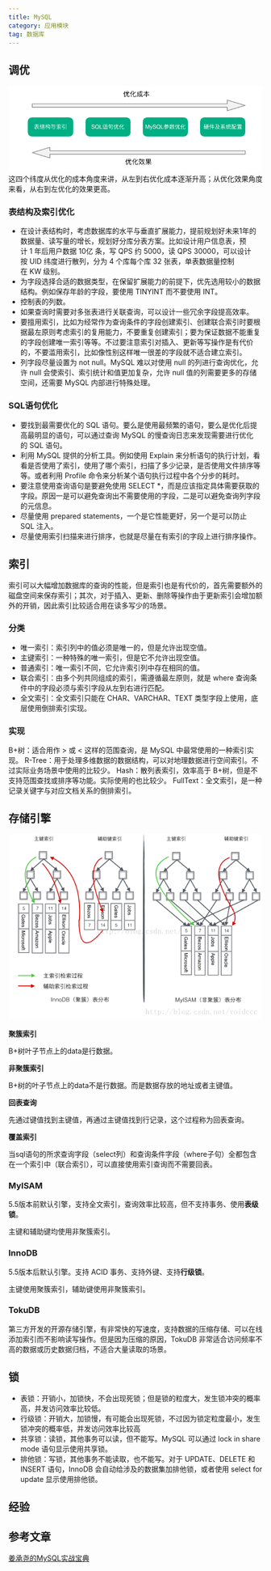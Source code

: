 ```yaml
---
title: MySQL
category: 应用模块
tag: 数据库
---
```


## 调优
![img](/img/posts/索引优化.png)
这四个纬度从优化的成本角度来讲，从左到右优化成本逐渐升高；从优化效果角度来看，从右到左优化的效果更高。

### 表结构及索引优化
* 在设计表结构时，考虑数据库的水平与垂直扩展能力，提前规划好未来1年的数据量、读写量的增长，规划好分库分表方案。比如设计用户信息表，预计 1 年后用户数据 10亿 条，写 QPS 约 5000，读 QPS 30000，可以设计按 UID 纬度进行散列，分为 4 个库每个库 32 张表，单表数据量控制在 KW 级别。
* 为字段选择合适的数据类型，在保留扩展能力的前提下，优先选用较小的数据结构。例如保存年龄的字段，要使用 TINYINT 而不要使用 INT。
* 控制表的列数。
* 如果查询时需要对多张表进行关联查询，可以设计一些冗余字段提高效率。
* 要擅用索引，比如为经常作为查询条件的字段创建索引、创建联合索引时要根据最左原则考虑索引的复用能力，不要重复创建索引；要为保证数据不能重复的字段创建唯一索引等等。不过要注意索引对插入、更新等写操作是有代价的，不要滥用索引，比如像性别这样唯一很差的字段就不适合建立索引。
* 列字段尽量设置为 not null。MySQL 难以对使用 null 的列进行查询优化，允许 null 会使索引、索引统计和值更加复杂，允许 null 值的列需要更多的存储空间，还需要 MySQL 内部进行特殊处理。

### SQL语句优化
* 要找到最需要优化的 SQL 语句。要么是使用最频繁的语句，要么是优化后提高最明显的语句，可以通过查询 MySQL 的慢查询日志来发现需要进行优化的 SQL 语句。
* 利用 MySQL 提供的分析工具。例如使用 Explain 来分析语句的执行计划，看看是否使用了索引，使用了哪个索引，扫描了多少记录，是否使用文件排序等等。或者利用 Profile 命令来分析某个语句执行过程中各个分步的耗时。
* 要注意使用查询语句是要避免使用 SELECT *，而是应该指定具体需要获取的字段。原因一是可以避免查询出不需要使用的字段，二是可以避免查询列字段的元信息。
* 尽量使用 prepared statements，一个是它性能更好，另一个是可以防止 SQL 注入。
* 尽量使用索引扫描来进行排序，也就是尽量在有索引的字段上进行排序操作。

## 索引
索引可以大幅增加数据库的查询的性能，但是索引也是有代价的，首先需要额外的磁盘空间来保存索引；其次，对于插入、更新、删除等操作由于更新索引会增加额外的开销，因此索引比较适合用在读多写少的场景。
### 分类

* 唯一索引：索引列中的值必须是唯一的，但是允许出现空值。
* 主键索引：一种特殊的唯一索引，但是它不允许出现空值。
* 普通索引：唯一索引不同，它允许索引列中存在相同的值。
* 联合索引：由多个列共同组成的索引，需遵循最左原则，就是 where 查询条件中的字段必须与索引字段从左到右进行匹配。
* 全文索引：全文索引只能在 CHAR、VARCHAR、TEXT 类型字段上使用，底层使用倒排索引实现。

### 实现
B+树：适合用作 > 或 < 这样的范围查询，是 MySQL 中最常使用的一种索引实现。
R-Tree：用于处理多维数据的数据结构，可以对地理数据进行空间索引。不过实际业务场景中使用的比较少。
Hash：散列表索引，效率高于 B+树，但是不支持范围查找或排序等功能。实际使用的也比较少。
FullText：全文索引，是一种记录关键字与对应文档关系的倒排索引。

## 存储引擎

![img](/img/posts/聚簇索引.png)

**聚簇索引**

B+树叶子节点上的data是行数据。

**非聚簇索引**

B+树的叶子节点上的data不是行数据。而是数据存放的地址或者主键值。

**回表查询**

先通过键值找到主键值，再通过主键值找到行记录，这个过程称为回表查询。

**覆盖索引**

当sql语句的所求查询字段（select列）和查询条件字段（where子句）全都包含在一个索引中（联合索引），可以直接使用索引查询而不需要回表。

### MyISAM

5.5版本前默认引擎，支持全文索引，查询效率比较高，但不支持事务、使用**表级锁**。

主键和辅助键均使用非聚簇索引。

### InnoDB

5.5版本后默认引擎。支持 ACID 事务、支持外键、支持**行级锁**。

主键使用聚簇索引，辅助键使用非聚簇索引。

### TokuDB

第三方开发的开源存储引擎，有非常快的写速度，支持数据的压缩存储、可以在线添加索引而不影响读写操作。但是因为压缩的原因，TokuDB 非常适合访问频率不高的数据或历史数据归档，不适合大量读取的场景。

## 锁
* 表锁：开销小，加锁快，不会出现死锁；但是锁的粒度大，发生锁冲突的概率高，并发访问效率比较低。
* 行级锁：开销大，加锁慢，有可能会出现死锁，不过因为锁定粒度最小，发生锁冲突的概率低，并发访问效率比较高
* 共享锁：读锁，其他事务可以读，但不能写。MySQL 可以通过 lock in share mode 语句显示使用共享锁。
* 排他锁：写锁，其他事务不能读取，也不能写。对于 UPDATE、DELETE 和 INSERT 语句，InnoDB 会自动给涉及的数据集加排他锁，或者使用 select for update 显示使用排他锁。

## 经验

## 参考文章

[姜承尧的MySQL实战宝典](https://www.jianshu.com/nb/50366127)

